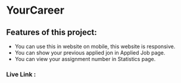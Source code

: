# YourCareer

## Features of this project:

* You can use this in website on mobile, this website is responsive.
* You can show your previous applied jon in Applied Job page.
* You can view your assignment number in Statistics page.

### Live Link : 
